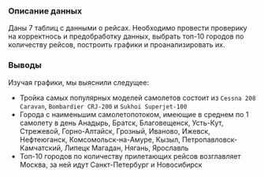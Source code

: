 ### Описание данных
Даны 7 таблиц с данными о рейсах. Необходимо провести проверику на корректнось и предобработку данных, 
выбрать топ-10 городов по количеству рейсов, построить графики и проанализировать их.

### Выводы
Изучая графики, мы выяснили следущее:
- Тройка самых популярных моделей самолетов состоит из 
`Cessna 208 Caravan`, `Bombardier CRJ-200` и `Sukhoi Superjet-100`
- Города с наименьшим самолетопотоком, имеющие в среднем по 1 самолету в день Анадырь, Братск, Благовещенск, Усть-Кут, Стрежевой, Горно-Алтайск, Грозный, Иваново, Ижевск, Нефтеюганск, Комсомольск-на-Амуре, Кызыл, Петропавловск-Камчатский, Липецк Магадан, Нягань, Ярославль
- Топ-10 городов по количеству прилетающих рейсов возглавляет Москва, за ней идут Санкт-Петербург и Новосибирск

